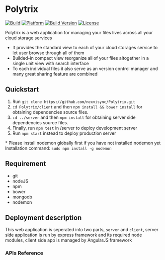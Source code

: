 Polytrix 
========
[![Build](https://img.shields.io/badge/build-passing-brightgreen.svg)](http://code.polytrix.me)
[![Platform](https://img.shields.io/badge/platform-web-lightgrey.svg)](http://code.polytrix.me)
[![Build Version](https://img.shields.io/badge/version-0.1.1-brightgreen.svg)](http://code.polytrix.me)
[![License](https://img.shields.io/badge/license-MIT-orange.svg)](http://code.polytrix.me)


Polytrix is a web application for managing your files lives across all your cloud storage services
- It provides the standard view to each of your cloud storages service to let user browse through all of them
- Builded-in compact view reorganize all of your files altogether in a single unit view with search interface
- To each individual files it also serve as an version control manager and many great sharing feature are combined

## Quickstart
1. Run `git clone https://github.com/nexvisync/Polytrix.git`
2. `cd Polytrix/client` and then `npm install && bower install` for obtaining dependencies source files.
3. `cd ../server` and then `npm install` for obtaining server side dependencies source files.
4. Finally, run `npm test` in /server to deploy development server
5. Run `npm start` instead to deploy production server

\* Please install nodemon globally first if you have not installed nodemon yet<br />
  Installation command: `sudo npm install -g nodemon`

## Requirement
- git
- nodeJS
- npm
- bower
- mongodb
- nodemon


## Deployment description
This web application is seperated into two parts, `server` and `client`, server side application is run by express framework and its required node modules, client side app is managed by AngularJS framework

### APIs Reference

